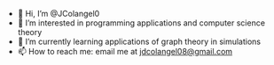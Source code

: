 - 👋 Hi, I’m @JColangel0
- 👀 I’m interested in programming applications and computer science theory
- 🌱 I’m currently learning applications of graph theory in simulations
- 📫 How to reach me: email me at jdcolangel08@gmail.com


<!---
JColangel0/JColangel0 is a ✨ special ✨ repository because its `README.md` (this file) appears on your GitHub profile.
You can click the Preview link to take a look at your changes.
--->

